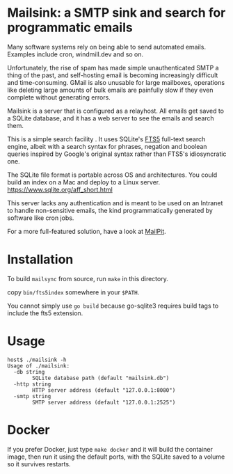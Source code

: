 # Mailsink: a SMTP sink and search for programmatic emails

Many software systems rely on being able to send automated
emails. Examples include cron, windmill.dev and so on.

Unfortunately, the rise of spam has made simple unauthenticated SMTP a
thing of the past, and self-hosting email is becoming increasingly difficult
and time-consuming. GMail is also unusable for large mailboxes, operations
like deleting large amounts of bulk emails are painfully slow if they even
complete without generating errors.

Mailsink is a server that is configured as a relayhost. All emails get saved
to a SQLite database, and it has a web server to see the emails and search
them.

This is a simple search facility . It uses SQLite's
[FTS5][1] full-text search engine, albeit with a search syntax for phrases,
negation and boolean queries inspired  by Google's original syntax rather than
FTS5's idiosyncratic one.

The SQLite file format is portable across OS and architectures. You could
build an index on a Mac and deploy to a Linux server.
https://www.sqlite.org/aff_short.html

This server lacks any authentication and is meant to be used on an Intranet
to handle non-sensitive emails, the kind programmatically generated by software
like cron jobs.

For a more full-featured solution, have a look at [MailPit](https://github.com/axllent/mailpit).

# Installation

To build `mailsync` from source, run `make` in this directory.

copy `bin/fts5index` somewhere in your `$PATH`.

You cannot simply use `go build` because go-sqlite3 requires build tags to
include the fts5 extension.

# Usage

```
host$ ./mailsink -h
Usage of ./mailsink:
  -db string
    	SQLite database path (default "mailsink.db")
  -http string
    	HTTP server address (default "127.0.0.1:8080")
  -smtp string
    	SMTP server address (default "127.0.0.1:2525")
```

# Docker

If you prefer Docker, just type `make docker` and it will build the container
image, then run it using the default ports, with the SQLite saved to a volume
so it survives restarts.

[1]: https://www.sqlite.org/fts5.html

